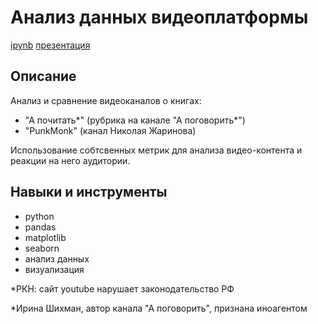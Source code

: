 # Анализ данных видеоплатформы
[ipynb](https://github.com/Malakhova-Natalya/Personal_project/blob/main/book_project/book_project.ipynb "ipynb") [презентация](https://github.com/Malakhova-Natalya/Personal_project/blob/main/book_project/Презентация%20book_project.pdf "презентация")

## Описание	
Анализ и сравнение видеоканалов о книгах: 
- "А почитать*" (рубрика на канале "А поговорить*") 
- "PunkMonk" (канал Николая Жаринова)

Использование собтсвенных метрик для анализа видео-контента и реакции на него аудитории.

## Навыки и инструменты
- python 
- pandas 
- matplotlib
- seaborn
- анализ данных
- визуализация

*РКН: сайт youtube нарушает законодательство РФ

*Ирина Шихман, автор канала "А поговорить", признана иноагентом
